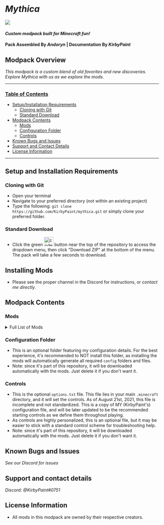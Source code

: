 # _Mythica_

<img src="https://media.discordapp.net/attachments/878060496232779776/878060838722867270/unknown.png?width=1377&height=676" />

#### _Custom modpack built for Minecraft fun!_

#### Pack Assembled By _**Andoryn**_ | Documentation By _**KirbyPaint**_

## Modpack Overview

_This modpack is a custom blend of old favorites and new discoveries. Explore Mythica with us as we explore the mods._

---

### <u>Table of Contents</u>

- <a href="#setup-and-installation-requirements">Setup/Installation Requirements</a>
  - <a href="#cloning-with-git">Cloning with Git</a>
  - <a href="#standard-download">Standard Download</a>
- <a href="#modpack-contents">Modpack Contents</a>
  - <a href="#mods">Mods</a>
  - <a href="#configuration-folder">Configuration Folder</a>
  - <a href="#controls">Controls</a>
- <a href="#known-bugs-and-issues">Known Bugs and Issues</a>
- <a href="#support-and-contact-details">Support and Contact Details</a>
- <a href="#license-information">License Information</a>

---

## Setup and Installation Requirements

### Cloning with Git

- Open your terminal
- Navigate to your preferred directory (not within an existing project)
- Type the following: `git clone https://github.com/KirbyPaint/mythica.git` or simply clone your preferred folder.

### Standard Download

- Click the green <img src="https://media.discordapp.net/attachments/799876599372840964/878582937451364352/code-button.png" height="30px" alt="code"/> button near the top of the repository to access the dropdown menu, then click "Download ZIP" at the bottom of the menu. The pack will take a few seconds to download.

## Installing Mods

- Please see the proper channel in the Discord for instructions, or _contact me directly_.

## Modpack Contents

### Mods

<details>
<summary>Full List of Mods</summary>
<br>
<ol>
  <li><a href="https://www.curseforge.com/minecraft/mc-mods/ai-improvements">AI Improvements</a></li>
  <li><a href="https://www.curseforge.com/minecraft/mc-mods/aquaculture">Aquaculture</a></li>
  <li><a href="https://www.curseforge.com/minecraft/mc-mods/artifacts">Artifacts</a></li>
  <li><a href="https://www.curseforge.com/minecraft/mc-mods/autoreglib">AutoRegLib</a></li>
  <li><a href="https://www.curseforge.com/minecraft/mc-mods/back-tools">Back Tools</a></li>
  <li><a href="https://www.curseforge.com/minecraft/mc-mods/yungs-better-caves">YUNG's Better Caves</a></li>
  <li><a href="https://www.curseforge.com/minecraft/mc-mods/yungs-better-mineshafts-forge">YUNG's Better Mineshafts</a></li>
  <li><a href="https://www.curseforge.com/minecraft/mc-mods/yungs-better-portals">YUNG's Better Portals</a></li>
  <li><a href="https://www.planetminecraft.com/mod/164-better-pvp-v10/">Better PVP</a></li>
  <li><a href="https://www.curseforge.com/minecraft/mc-mods/yungs-better-strongholds">YUNG's Better Strongholds</a></li>
  <li><a href="https://www.curseforge.com/minecraft/mc-mods/bountifulbaubles">BountifulBaubles</a></li>
  <li><a href="https://www.curseforge.com/minecraft/mc-mods/bow-infinity-fix">Bow Infinity Fix</a></li>
  <li><a href="https://www.curseforge.com/minecraft/mc-mods/chicken-chunks-1-8">Chicken Chunks 1.8.+</a></li>
  <li><a href="https://www.curseforge.com/minecraft/mc-mods/classes">Classes</a></li>
  <li><a href="https://www.curseforge.com/minecraft/mc-mods/codechicken-lib-1-8">CodeChicken Lib 1.8.+</a></li>
  <li><a href="https://www.curseforge.com/minecraft/mc-mods/cha-s">Craftable Horse Armour & Saddle</a></li>
  <li><a href="https://www.curseforge.com/minecraft/mc-mods/curious-armor-stands">Curious Armor Stands</a></li>
  <li><a href="https://www.curseforge.com/minecraft/mc-mods/datafixerslayer">DataFixerSlayer</a></li>
  <li><a href="https://www.curseforge.com/minecraft/mc-mods/dungeon-crawl">Dungeon Crawl</a></li>
  <li><a href="https://www.curseforge.com/minecraft/mc-mods/dynamic-surroundings">Dynamic Surroundings</a></li>
  <li><a href="https://www.curseforge.com/minecraft/mc-mods/dicemc-tiered-armors">DiceMC Tiered Armors</a></li>
  <li><a href="https://www.curseforge.com/minecraft/mc-mods/enchanting-convergence">Enchanting Convergence</a></li>
  <li><a href="https://www.curseforge.com/minecraft/mc-mods/endremastered">End Remastered</a></li>
  <li><a href="https://www.curseforge.com/minecraft/mc-mods/epic-fight-mod">Epic Fight Mod</a></li>
  <li><a href="https://www.curseforge.com/minecraft/mc-mods/derecs-emerald-obsidian-mod">Emerald & Obsidian Mod</a></li>
  <li><a href="https://www.curseforge.com/minecraft/mc-mods/fastfurnace">FastFurnace</a></li>
  <li><a href="https://www.curseforge.com/minecraft/mc-mods/fastworkbench">FastWorkbench</a></li>
  <li><a href="https://www.curseforge.com/minecraft/mc-mods/inventory-hud-forge">Inventory HUD+</a></li>
  <li><a href="https://www.curseforge.com/minecraft/mc-mods/mutant-beasts">Mutant Beasts</a></li>
  <li><a href="https://optifine.net/adloadx?f=OptiFine_1.16.5_HD_U_G8.jar&x=aa14">Optifine</a></li>
  <li><a href="https://www.curseforge.com/minecraft/mc-mods/ore-excavation">Ore Excavation</a></li>
  <li><a href="https://www.curseforge.com/minecraft/mc-mods/the-outer-end">The Outer End</a></li>
  <li><a href="https://www.curseforge.com/minecraft/mc-mods/paragliders">Paragliders</a></li>
  <li><a href="https://www.curseforge.com/minecraft/mc-mods/placebo">Placebo</a></li>
  <li><a href="https://www.curseforge.com/minecraft/mc-mods/project-mmo">Project MMO</a></li>
  <li><a href="https://www.curseforge.com/minecraft/mc-mods/quark">Quark</a></li>
  <li><a href="https://www.curseforge.com/minecraft/mc-mods/regen-controll">Regen Control</a></li>
  <li><a href="https://www.curseforge.com/minecraft/mc-mods/rings-of-ascension">Rings of Ascension</a></li>
  <li><a href="https://www.curseforge.com/minecraft/mc-mods/spartan-shields">Spartan Shields</a></li>
  <li><a href="https://www.curseforge.com/minecraft/mc-mods/spartan-weaponry">Spartan Weaponry</a></li>
  <li><a href="https://www.curseforge.com/minecraft/mc-mods/storage-drawers">Storage Drawers</a></li>
  <li><a href="https://www.curseforge.com/minecraft/mc-mods/tool-belt">Tool Belt</a></li>
  <li><a href="https://www.curseforge.com/minecraft/mc-mods/waystones">Waystones</a></li>
  <li><a href="https://www.curseforge.com/minecraft/mc-mods/yungs-api">YUNG's API</a></li>
  <li><a href="https://www.curseforge.com/minecraft/mc-mods/yungs-extras">YUNG's Extras</a></li>
  <li><a href="https://www.curseforge.com/minecraft/mc-mods/abnormals-core">Abnormals Core</a></li>
  <li><a href="https://www.curseforge.com/minecraft/mc-mods/archers-paradox">Archer's Paradox</a></li>
  <li><a href="https://www.curseforge.com/minecraft/mc-mods/backpacked">Backpacked</a></li>
  <li><a href="https://www.curseforge.com/minecraft/mc-mods/backpacker">Backpacker</a></li>
  <li><a href="https://www.curseforge.com/minecraft/mc-mods/balanced-enchanting">Balanced Enchanting</a></li>
  <li><a href="https://www.curseforge.com/minecraft/mc-mods/better-animal-models">Better Animal Models</a></li>
  <li><a href="https://www.curseforge.com/minecraft/mc-mods/betteranimalsplus">Better Animals Plus</a></li>
  <li><a href="https://www.curseforge.com/minecraft/mc-mods/betterend-forge-port">BetterEnd</a></li>
  <li><a href="https://www.curseforge.com/minecraft/mc-mods/caelus">Caelus API</a></li>
  <li><a href="https://www.curseforge.com/minecraft/mc-mods/citadel">Citadel</a></li>
  <li><a href="https://www.curseforge.com/minecraft/mc-mods/cofh-core/files">CoFH Core</a></li>
  <li><a href="https://www.curseforge.com/minecraft/mc-mods/collective">Collective</a></li>
  <li><a href="https://www.curseforge.com/minecraft/mc-mods/colytra">Colytra</a></li>
  <li><a href="https://www.curseforge.com/minecraft/mc-mods/curios">Curios API</a></li>
  <li><a href="https://www.curseforge.com/minecraft/mc-mods/ice-and-fire-dragonseeker">Ice and Fire: Dragonseeker</a></li>
  <li><a href="https://www.curseforge.com/minecraft/mc-mods/dungeons-mobs">Dungeons Mobs</a></li>
  <li><a href="https://www.curseforge.com/minecraft/mc-mods/dusk">Dusk</a></li>
  <li><a href="https://www.curseforge.com/minecraft/mc-mods/enchanted-book-redesign">Enchanted Book Redesign</a></li>
  <li><a href="https://www.curseforge.com/minecraft/mc-mods/enhanced-celestials">Enhanced Celestials - Blood Moons & Harvest Moons</a></li>
  <li><a href="https://www.curseforge.com/minecraft/mc-mods/expandability">ExpandAbility</a></li>
  <li><a href="https://www.curseforge.com/minecraft/mc-mods/ferritecore">FerriteCore</a></li>
  <li><a href="https://www.curseforge.com/minecraft/mc-mods/geckolib">GeckoLib</a></li>
  <li><a href="https://www.curseforge.com/minecraft/mc-mods/gravestone-mod">Gravestone Mod</a></li>
  <li><a href="https://www.curseforge.com/minecraft/mc-mods/guard-villagers">Guard Villagers</a></li>
  <li><a href="https://www.curseforge.com/minecraft/mc-mods/ichunutil">iChunUtil</a></li>
  <li><a href="https://www.curseforge.com/minecraft/mc-mods/ice-and-fire-dragons">Ice and Fire: Dragons</a></li>
  <li><a href="https://www.curseforge.com/minecraft/mc-mods/infernal-expansion">Infernal Expansion</a></li>
  <li><a href="https://www.curseforge.com/minecraft/mc-mods/jei">Just Enough Items</a></li>
  <li><a href="https://www.curseforge.com/minecraft/mc-mods/journeymap">JourneyMap</a></li>
  <li><a href="https://www.curseforge.com/minecraft/mc-mods/mana-and-artifice">Mana and Artifice</a></li>
  <li><a href="https://www.curseforge.com/minecraft/mc-mods/macaws-furniture">Macaw's Furniture</a></li>
  <li><a href="https://www.curseforge.com/minecraft/mc-mods/minecolonies">MineColonies</a></li>
  <li><a href="https://www.curseforge.com/minecraft/mc-mods/mowzies-mobs">Mowzie's Mobs</a></li>
  <li><a href="https://www.curseforge.com/minecraft/mc-mods/netherite-horse-armor-mod">Netherite Horse Armor</a></li>
  <li><a href="https://www.curseforge.com/minecraft/mc-mods/performant">Performant</a></li>
  <li><a href="https://www.curseforge.com/minecraft/mc-mods/platos-transporters">Plato's Transporters</a></li>
  <li><a href="https://www.curseforge.com/minecraft/mc-mods/project-vibrant-journeys">Project: Vibrant Journeys</a></li>
  <li><a href="https://www.curseforge.com/minecraft/mc-mods/randompatches-forge">RandomPatches</a></li>
  <li><a href="https://www.curseforge.com/minecraft/mc-mods/repurposed-structures">Repurposed Structures</a></li>
  <li><a href="https://www.curseforge.com/minecraft/mc-mods/shield-mechanics">Shield mechanics</a></li>
  <li><a href="https://www.curseforge.com/minecraft/mc-mods/stack-refill">Stack Refill</a></li>
  <li><a href="https://www.curseforge.com/minecraft/mc-mods/structurize">Structurize</a></li>
  <li><a href="https://www.curseforge.com/minecraft/mc-mods/towers-of-the-wild">Towers of the Wild</a></li>
  <li><a href="https://www.curseforge.com/minecraft/mc-mods/traverse-reforged">Traverse Reforged</a></li>
  <li><a href="https://www.curseforge.com/minecraft/mc-mods/valhelsia-core">Valhelsia Core</a></li>
  <li><a href="https://www.curseforge.com/minecraft/mc-mods/valhelsia-structures">Valhelsia Structures</a></li>
  <li><a href="https://www.curseforge.com/minecraft/mc-mods/village-spawn-point">Village Spawn Point</a></li>
  <li><a href="https://www.curseforge.com/minecraft/mc-mods/wards">Wards</a></li>
  <li><a href="https://www.curseforge.com/minecraft/mc-mods/wolves-with-armor-forge">Wolves With Armor</a></li>
</ol>
</details>

### Configuration Folder

- This is an optional folder featuring my configuration details. For the best experience, it's recommended to NOT install this folder, as installing the mods will automatically generate all required `config` folders and files.
- Note: since it's part of this repository, it will be downloaded automatically with the mods. Just delete it if you don't want it.

### Controls

- This is the optional `options.txt` file. This file lies in your main `.minecraft` directory, and it will set the controls. As of August 21st, 2021, this file is incomplete and not standardized. This is a copy of MY (KirbyPaint's) configuration file, and will be later updated to be the recommended starting controls as we define them throughout playing.
- As controls are highly personalized, this is an optional file, but it may be easier to stick with a standard control scheme for troubleshooting help.
- Note: since it's part of this repository, it will be downloaded automatically with the mods. Just delete it if you don't want it.

## Known Bugs and Issues

_See our Discord for issues_

## Support and contact details

_Discord: @KirbyPaint#0751_

## License Information

- All mods in this modpack are owned by their respective creators.
